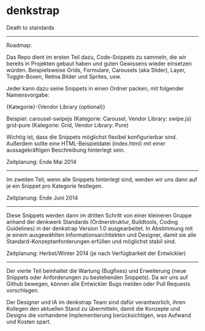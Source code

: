 denkstrap
=========

Death to standards

----------

Roadmap:

Das Repo dient im ersten Teil dazu, Code-Snippets zu sammeln, die wir bereits in Projekten gebaut haben und guten Gewissens wieder einsetzen würden.
Beispielsweise Grids, Formulare, Carousels (aka Slider), Layer, Toggle-Boxen, Retina Bilder und Sprites, usw.

Jeder kann dazu seine Snippets in einen Ordner packen, mit folgender Namensvorgabe:

{Kategorie}-{Vendor Library (optional)}

Beispiel:
carousel-swipejs (Kategorie: Carousel, Vendor Library: swipe.js)
grid-pure (Kategorie: Grid, Vendor Library: Pure)

Wichtig ist, dass die Snippets möglichst flexibel konfigurierbar sind.
Außerdem sollte eine HTML-Beispieldatei (index.html) mit einer aussagekräftigen Beschreibung hinterlegt sein.

Zeitplanung: Ende Mai 2014

----------

Im zweiten Teil, wenn alle Snippets hinterlegt sind, werden wir uns dann auf je ein Snippet pro Kategorie festlegen.

Zeitplanung: Ende Juni 2014

----------

Diese Snippets werden dann im dritten Schritt von einer kleineren Gruppe anhand der denkwerk Standards (Ordnerstruktur, Buildtools, Coding Guidelines)  in der denkstrap Version 1.0 ausgearbeitet.
In Abstimmung mit je einem ausgewählten Informationsarchitekten und Designer, damit sie alle Standard-Konzeptanforderungen erfüllen und möglichst stabil sind.

Zeitplanung: Herbst/Winter 2014 (je nach Verfügbarkeit der Entwickler)

----------

Der vierte Teil beinhaltet die Wartung (Bugfixes) und Erweiterung (neue Snippets oder Anforderungen zu bestehenden Snippets).
Da wir uns auf Github bewegen, können alle Entwickler Bugs melden oder Pull Requests vorschlagen.

Der Designer und IA im denkstrap Team sind dafür verantworlich, ihren Kollegen den aktuellen Stand zu übermitteln, damit die Konzepte und Designs die vorhandene Implementierung berücksichtigen, was Aufwand und Kosten spart.